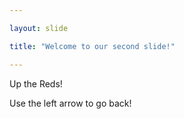 ```yaml
---

layout: slide

title: "Welcome to our second slide!"

---
```

Up the Reds!

Use the left arrow to go back!
